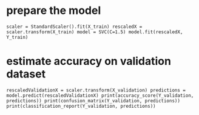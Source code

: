 # prepare the model
`scaler = StandardScaler().fit(X_train)
rescaledX = scaler.transform(X_train)
model = SVC(C=1.5)
model.fit(rescaledX, Y_train)`
# estimate accuracy on validation dataset
`rescaledValidationX = scaler.transform(X_validation)
predictions = model.predict(rescaledValidationX)
print(accuracy_score(Y_validation, predictions))
print(confusion_matrix(Y_validation, predictions))
print(classification_report(Y_validation, predictions))`